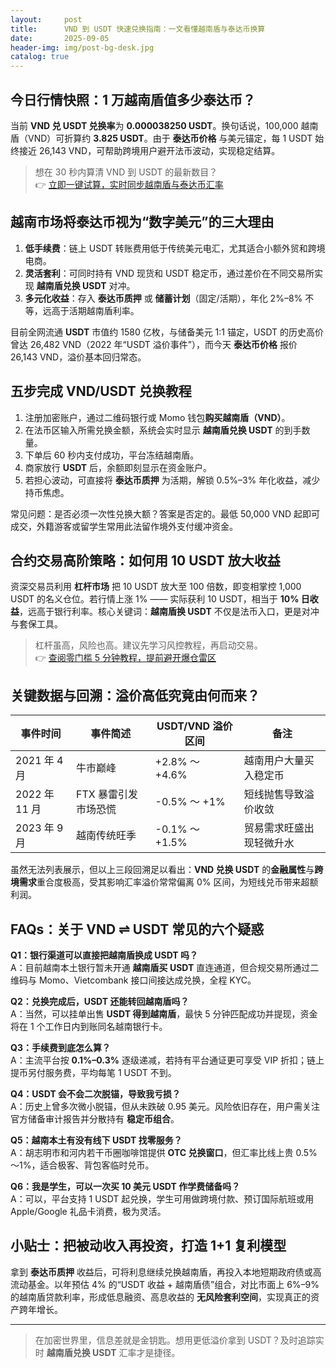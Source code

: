 ```yaml
---
layout:     post
title:      VND 到 USDT 快速兑换指南：一文看懂越南盾与泰达币换算
date:       2025-09-05
header-img: img/post-bg-desk.jpg
catalog: true
---
```


## 今日行情快照：1 万越南盾值多少泰达币？
当前 **VND 兑 USDT 兑换率**为 **0.000038250 USDT**。换句话说，100,000 越南盾（VND）可折算约 **3.825 USDT**。由于 **泰达币价格** 与美元锚定，每 1 USDT 始终接近 26,143 VND，可帮助跨境用户避开法币波动，实现稳定结算。

> 想在 30 秒内算清 VND 到 USDT 的最新数目？  
👉 [立即一键试算，实时同步越南盾与泰达币汇率](https://okxdog.com/)

## 越南市场将泰达币视为“数字美元”的三大理由
1. **低手续费**：链上 USDT 转账费用低于传统美元电汇，尤其适合小额外贸和跨境电商。
2. **灵活套利**：可同时持有 VND 现货和 USDT 稳定币，通过差价在不同交易所实现 **越南盾兑换 USDT** 对冲。
3. **多元化收益**：存入 **泰达币质押** 或 **储蓄计划**（固定/活期），年化 2%–8% 不等，远高于活期越南盾利率。

目前全网流通 **USDT** 市值约 1580 亿枚，与储备美元 1:1 锚定，USDT 的历史高价曾达 26,482 VND（2022 年“USDT 溢价事件”），而今天 **泰达币价格** 报价 26,143 VND，溢价基本回归常态。

## 五步完成 VND/USDT 兑换教程
1. 注册加密账户，通过二维码银行或 Momo 钱包**购买越南盾（VND）**。
2. 在法币区输入所需兑换金额，系统会实时显示 **越南盾兑换 USDT** 的到手数量。
3. 下单后 60 秒内支付成功，平台冻结越南盾。
4. 商家放行 **USDT** 后，余额即刻显示在资金账户。
5. 若担心波动，可直接将 **泰达币质押** 为活期，解锁 0.5%–3% 年化收益，减少持币焦虑。

常见问题：是否必须一次性兑换大额？答案是否定的。最低 50,000 VND 起即可成交，外籍游客或留学生常用此法留作境外支付缓冲资金。

## 合约交易高阶策略：如何用 10 USDT 放大收益
资深交易员利用 **杠杆市场** 把 10 USDT 放大至 100 倍数，即变相掌控 1,000 USDT 的名义仓位。若行情上涨 1% —— 实际获利 10 USDT，相当于 **10% 日收益**，远高于银行利率。核心关键词：**越南盾换 USDT** 不仅是法币入口，更是对冲与套保工具。

> 杠杆虽高，风险也高。建议先学习风控教程，再启动交易。  
👉 [查阅零门槛 5 分钟教程，提前避开爆仓雷区](https://okxdog.com/)

## 关键数据与回溯：溢价高低究竟由何而来？
| 事件时间             | 事件简述             | USDT/VND 溢价区间 | 备注                       |
|----------------------|----------------------|-------------------|----------------------------|
| 2021 年 4 月         | 牛市巅峰              | +2.8% ～ +4.6%    | 越南用户大量买入稳定币     |
| 2022 年 11 月         | FTX 暴雷引发市场恐慌   | -0.5% ～ +1%      | 短线抛售导致溢价收敛       |
| 2023 年 9 月         | 越南传统旺季          | -0.1% ～ +1.5%    | 贸易需求旺盛出现轻微升水   |

虽然无法列表展示，但以上三段回溯足以看出：**VND 兑换 USDT** 的**金融属性**与**跨境需求**重合度极高，受其影响汇率溢价常常偏离 0% 区间，为短线兑币带来超额利润。

## FAQs：关于 VND ⇌ USDT 常见的六个疑惑
**Q1：银行渠道可以直接把越南盾换成 USDT 吗？**  
A：目前越南本土银行暂未开通 **越南盾买 USDT** 直连通道，但合规交易所通过二维码与 Momo、Vietcombank 接口间接达成兑换，全程 KYC。

**Q2：兑换完成后，USDT 还能转回越南盾吗？**  
A：当然，可以挂单出售 **USDT 得到越南盾**，最快 5 分钟匹配成功并提现，资金将在 1 个工作日内到账同名越南银行卡。

**Q3：手续费到底怎么算？**  
A：主流平台按 **0.1%–0.3%** 逐级递减，若持有平台通证更可享受 VIP 折扣；链上提币另付服务费，平均每笔 1 USDT 不到。

**Q4：USDT 会不会二次脱锚，导致我亏损？**  
A：历史上曾多次微小脱锚，但从未跌破 0.95 美元。风险依旧存在，用户需关注官方储备审计报告并分散持有 **稳定币组合**。

**Q5：越南本土有没有线下 USDT 找零服务？**  
A：胡志明市和河内若干币圈咖啡馆提供 **OTC 兑换窗口**，但汇率比线上贵 0.5%～1%，适合极客、背包客临时兑币。

**Q6：我是学生，可以一次买 10 美元 USDT 作学费储备吗？**  
A：可以，平台支持 1 USDT 起兑换，学生可用做跨境付款、预订国际航班或用 Apple/Google 礼品卡消费，极为灵活。

## 小贴士：把被动收入再投资，打造 1+1 复利模型
拿到 **泰达币质押** 收益后，可将利息继续兑换越南盾，再投入本地短期政府债或高流动基金。以年预估 4% 的“USDT 收益 + 越南盾债”组合，对比市面上 6%–9% 的越南盾贷款利率，形成低息融资、高息收益的 **无风险套利空间**，实现真正的资产跨年增长。

---

> 在加密世界里，信息差就是金钥匙。想用更低溢价拿到 USDT？及时追踪实时 **越南盾兑换 USDT** 汇率才是捷径。